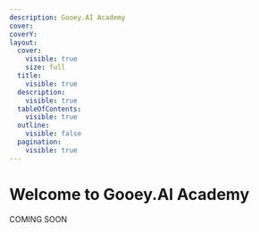 ```yaml
---
description: Gooey.AI Academy
cover: 
coverY: 
layout:
  cover:
    visible: true
    size: full
  title:
    visible: true
  description:
    visible: true
  tableOfContents:
    visible: true
  outline:
    visible: false
  pagination:
    visible: true
---
```


# Welcome to Gooey.AI Academy

COMING SOON

<!-- ## Intro video will share details about how AI can be useful to the impact 

## How it can effect the theory of change

## What will you learn -->